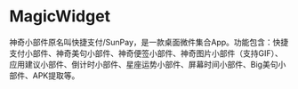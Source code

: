 # MagicWidget
神奇小部件原名叫快捷支付/SunPay，是一款桌面微件集合App。功能包含：快捷支付小部件、神奇美句小部件、神奇便签小部件、神奇图片小部件（支持GIF）、应用建议小部件、倒计时小部件、星座运势小部件、屏幕时间小部件、Big美句小部件、APK提取等。
